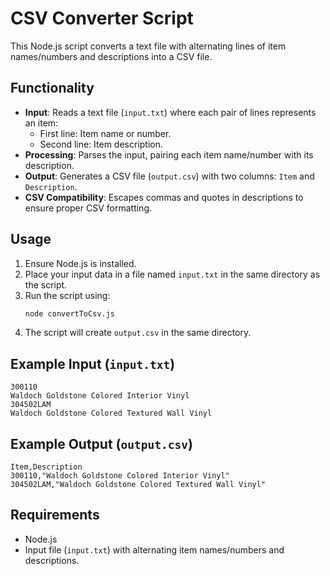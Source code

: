 # CSV Converter Script

This Node.js script converts a text file with alternating lines of item names/numbers and descriptions into a CSV file.

## Functionality
- **Input**: Reads a text file (`input.txt`) where each pair of lines represents an item:
  - First line: Item name or number.
  - Second line: Item description.
- **Processing**: Parses the input, pairing each item name/number with its description.
- **Output**: Generates a CSV file (`output.csv`) with two columns: `Item` and `Description`.
- **CSV Compatibility**: Escapes commas and quotes in descriptions to ensure proper CSV formatting.

## Usage
1. Ensure Node.js is installed.
2. Place your input data in a file named `input.txt` in the same directory as the script.
3. Run the script using:
   ```bash
   node convertToCsv.js
   ```
4. The script will create `output.csv` in the same directory.

## Example Input (`input.txt`)
```
300110
Waldoch Goldstone Colored Interior Vinyl
304502LAM
Waldoch Goldstone Colored Textured Wall Vinyl
```

## Example Output (`output.csv`)
```csv
Item,Description
300110,"Waldoch Goldstone Colored Interior Vinyl"
304502LAM,"Waldoch Goldstone Colored Textured Wall Vinyl"
```

## Requirements
- Node.js
- Input file (`input.txt`) with alternating item names/numbers and descriptions.